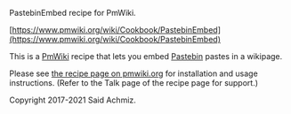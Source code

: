 PastebinEmbed recipe for PmWiki.

[https://www.pmwiki.org/wiki/Cookbook/PastebinEmbed](https://www.pmwiki.org/wiki/Cookbook/PastebinEmbed)

This is a [PmWiki](https://www.pmwiki.org) recipe that lets you embed [Pastebin](https://pastebin.com/) pastes in a wikipage.

Please see [the recipe page on pmwiki.org](https://www.pmwiki.org/wiki/Cookbook/PastebinEmbed) for installation and usage instructions. (Refer to the Talk page of the recipe page for support.)

Copyright 2017-2021 Said Achmiz.
